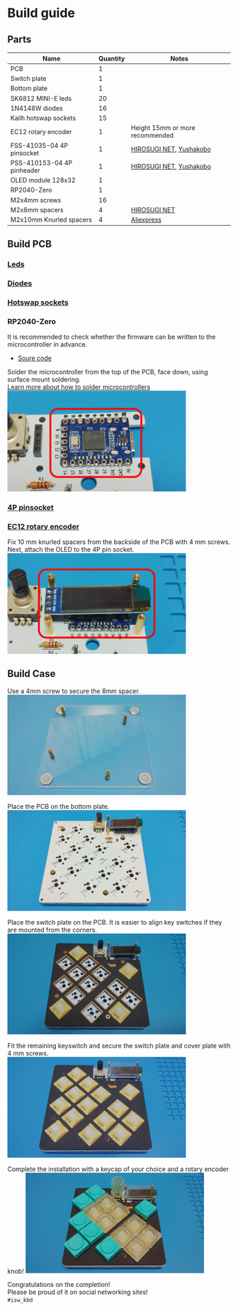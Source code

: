# Build guide

## Parts
Name                     |Quantity |Notes
-------------------------|---------|-----
PCB                      |1        | |
Switch plate             |1        | |
Bottom plate             |1        | |
SK6812 MINI-E leds       |20        | |
1N4148W diodes           |16       | |
Kailh hotswap sockets    |15       | |
EC12 rotary encoder  |1    |Height 15mm or more recommended|
FSS-41035-04 4P pinsocket |1    |[HIROSUGI NET](https://www.hirosugi-net.co.jp/shop/goods/goods.aspx?goods=24081), [Yushakobo](https://shop.yushakobo.jp/products/a1600ps-01-1)|
PSS-410153-04 4P pinheader |1    |[HIROSUGI NET](https://www.hirosugi-net.co.jp/shop/g/g21243/), [Yushakobo](https://shop.yushakobo.jp/products/a1600ph-01-1)|
OLED module 128x32  |1    | |
RP2040-Zero              |1        | |
M2x4mm screws            |16        | |
M2x8mm spacers           |4        |[HIROSUGI NET](https://www.hirosugi-net.co.jp/shop/c/c10141012/)|
M2x10mm Knurled spacers   |4        |[Aliexpress](https://www.aliexpress.com/item/1005002979083511.html)|


## Build PCB

### [Leds](https://github.com/is-watering/isw-kbd-building-tips/blob/main/doc/soldering-sk6812mini-e.md)

### [Diodes](https://github.com/is-watering/isw-kbd-building-tips/blob/main/doc/soldering-1n4148w.md)

### [Hotswap sockets](https://github.com/is-watering/isw-kbd-building-tips/blob/main/doc/soldering-cpg151101s11.md)

### RP2040-Zero
It is recommended to check whether the firmware can be written to the microcontroller in advance.
* [Soure code](https://github.com/is-watering/isw_diamond_vein/tree/main/firmware)

Solder the microcontroller from the top of the PCB, face down, using surface mount soldering.  
[Learn more about how to solder microcontrollers](https://github.com/is-watering/isw-kbd-building-tips/blob/main/doc/surfacemount-rp2040-zero.md)
<img src="../img/buildguide/build-pcb-01.jpg" width="80%">

### [4P pinsocket](https://github.com/is-watering/isw-kbd-building-tips/blob/main/doc/soldering-4p-pinsocket.md)

### [EC12 rotary encoder](https://github.com/is-watering/isw-kbd-building-tips/blob/main/doc/soldering-ec12.md)

Fix 10 mm knurled spacers from the backside of the PCB with 4 mm screws.  
Next, attach the OLED to the 4P pin socket.  
<img src="../img/buildguide/build-pcb-02.jpg" width="80%">


## Build Case
Use a 4mm screw to secure the 8mm spacer.  
<img src="../img/buildguide/build-case-01.jpg" width="80%">

Place the PCB on the bottom plate.  
<img src="../img/buildguide/build-case-02.jpg" width="80%">

Place the switch plate on the PCB. It is easier to align key switches if they are mounted from the corners.  
<img src="../img/buildguide/build-case-03.jpg" width="80%">

Fit the remaining keyswitch and secure the switch plate and cover plate with 4 mm screws.  
<img src="../img/buildguide/build-case-04.jpg" width="80%">

Complete the installation with a keycap of your choice and a rotary encoder knob!
<img src="../img/buildguide/build-case-05.jpg" width="80%">

Congratulations on the completion!  
Please be proud of it on social networking sites!  
`#isw_kbd`